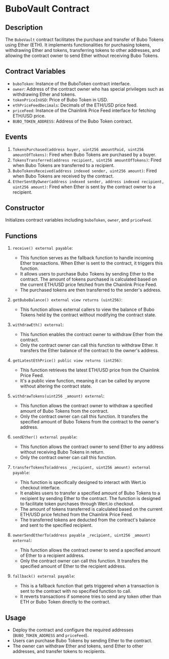 # BuboVault Contract 

## Description

The `BuboVault` contract facilitates the purchase and transfer of Bubo Tokens using Ether (ETH). It implements functionalities for purchasing tokens, withdrawing Ether and tokens, transferring tokens to other addresses, and allowing the contract owner to send Ether without receiving Bubo Tokens.

## Contract Variables

- `buboToken`: Instance of the BuboToken contract interface.
- `owner`: Address of the contract owner who has special privileges such as withdrawing Ether and tokens.
- `tokenPriceInUSD`: Price of Bubo Token in USD.
- `ethPriceFeedDecimals`: Decimals of the ETH/USD price feed.
- `priceFeed`: Instance of the Chainlink Price Feed interface for fetching ETH/USD price.
- `BUBO_TOKEN_ADDRESS`: Address of the Bubo Token contract.

## Events

1. `TokensPurchased(address buyer, uint256 amountPaid, uint256 amountOfTokens)`: Fired when Bubo Tokens are purchased by a buyer.
2. `TokensTransferred(address recipient, uint256 amountOfTokens)`: Fired when Bubo Tokens are transferred to a recipient.
3. `BuboTokensReceived(address indexed sender, uint256 amount)`: Fired when Bubo Tokens are received by the contract.
4. `EtherSentByOwner(address indexed sender, address indexed recipient, uint256 amount)`: Fired when Ether is sent by the contract owner to a recipient.

## Constructor

Initializes contract variables including `buboToken`, `owner`, and `priceFeed`.

## Functions

1. `receive() external payable`:

   - This function serves as the fallback function to handle incoming Ether transactions. When Ether is sent to the contract, it triggers this function.
   - It allows users to purchase Bubo Tokens by sending Ether to the contract. The amount of tokens purchased is calculated based on the current ETH/USD price fetched from the Chainlink Price Feed.
   - The purchased tokens are then transferred to the sender's address.
2. `getBuboBalance() external view returns (uint256)`:

   - This function allows external callers to view the balance of Bubo Tokens held by the contract without modifying the contract state.
3. `withdrawEth() external`:

   - This function enables the contract owner to withdraw Ether from the contract.
   - Only the contract owner can call this function to withdraw Ether. It transfers the Ether balance of the contract to the owner's address.
4. `getLatestEthPrice() public view returns (int256)`:

   - This function retrieves the latest ETH/USD price from the Chainlink Price Feed.
   - It's a public view function, meaning it can be called by anyone without altering the contract state.
5. `withdrawTokens(uint256 _amount) external`:

   - This function allows the contract owner to withdraw a specified amount of Bubo Tokens from the contract.
   - Only the contract owner can call this function. It transfers the specified amount of Bubo Tokens from the contract to the owner's address.
6. `sendEther() external payable`:

   - This function allows the contract owner to send Ether to any address without receiving Bubo Tokens in return.
   - Only the contract owner can call this function.
7. `transferTokensTo(address _recipient, uint256 amount) external payable`:

   - This function is specifically designed to interact with Wert.io checkout interface.
   - It enables users to transfer a specified amount of Bubo Tokens to a recipient by sending Ether to the contract. The function is designed to facilitate token purchases through Wert.io checkout.
   - The amount of tokens transferred is calculated based on the current ETH/USD price fetched from the Chainlink Price Feed.
   - The transferred tokens are deducted from the contract's balance and sent to the specified recipient.
8. `ownerSendEtherTo(address payable _recipient, uint256 _amount) external`:

   - This function allows the contract owner to send a specified amount of Ether to a recipient address.
   - Only the contract owner can call this function. It transfers the specified amount of Ether to the recipient address.
9. `fallback() external payable`:

   - This is a fallback function that gets triggered when a transaction is sent to the contract with no specified function to call.
   - It reverts transactions if someone tries to send any token other than ETH or Bubo Token directly to the contract.

## Usage

- Deploy the contract and configure the required addresses (`BUBO_TOKEN_ADDRESS` and `priceFeed`).
- Users can purchase Bubo Tokens by sending Ether to the contract.
- The owner can withdraw Ether and tokens, send Ether to other addresses, and transfer tokens to recipients.
